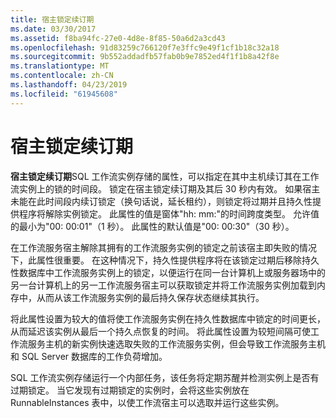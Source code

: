 ```yaml
---
title: 宿主锁定续订期
ms.date: 03/30/2017
ms.assetid: f8ba94fc-27e0-4d8e-8f85-50a6d2a3cd43
ms.openlocfilehash: 91d83259c766120f7e3ffc9e49f1cf1b18c32a18
ms.sourcegitcommit: 9b552addadfb57fab0b9e7852ed4f1f1b8a42f8e
ms.translationtype: MT
ms.contentlocale: zh-CN
ms.lasthandoff: 04/23/2019
ms.locfileid: "61945608"
---
```

# <a name="host-lock-renewal-period"></a>宿主锁定续订期
**宿主锁定续订期**SQL 工作流实例存储的属性，可以指定在其中主机续订其在工作流实例上的锁的时间段。 锁定在宿主锁定续订期及其后 30 秒内有效。 如果宿主未能在此时间段内续订锁定（换句话说，延长租约），则锁定将过期并且持久性提供程序将解除实例锁定。 此属性的值是窗体"hh: mm:"的时间跨度类型。 允许值的最小为"00: 00:01"（1 秒）。 此属性的默认值是"00: 00:30"（30 秒）。  
  
 在工作流服务宿主解除其拥有的工作流服务实例的锁定之前该宿主即失败的情况下，此属性很重要。 在这种情况下，持久性提供程序将在该锁定过期后移除持久性数据库中工作流服务实例上的锁定，以便运行在同一台计算机上或服务器场中的另一台计算机上的另一工作流服务宿主可以获取锁定并将工作流服务实例加载到内存中，从而从该工作流服务实例的最后持久保存状态继续其执行。  
  
 将此属性设置为较大的值将使工作流服务实例在持久性数据库中锁定的时间更长，从而延迟该实例从最后一个持久点恢复的时间。 将此属性设置为较短间隔可使工作流服务主机的新实例快速选取失败的工作流服务实例，但会导致工作流服务主机和 SQL Server 数据库的工作负荷增加。  
  
 SQL 工作流实例存储运行一个内部任务，该任务将定期苏醒并检测实例上是否有过期锁定。 当它发现有过期锁定的实例时，会将这些实例放在 RunnableInstances 表中，以使工作流宿主可以选取并运行这些实例。
